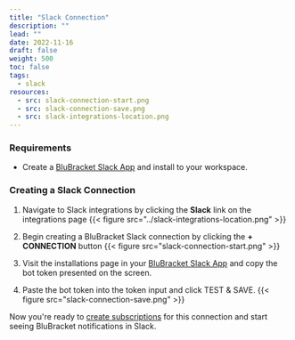 ```yaml
---
title: "Slack Connection"
description: ""
lead: ""
date: 2022-11-16
draft: false
weight: 500
toc: false
tags:
  - slack
resources:
  - src: slack-connection-start.png
  - src: slack-connection-save.png
  - src: slack-integrations-location.png
---
```

### Requirements

- Create a [BluBracket Slack App](/how-to/messaging/slack/app/) and install to your workspace.

### Creating a Slack Connection

1. Navigate to Slack integrations by clicking the **Slack** link on the integrations page
{{< figure src="../slack-integrations-location.png" >}}

2. Begin creating a BluBracket Slack connection by clicking the **+ CONNECTION** button
{{< figure src="slack-connection-start.png" >}}

3. Visit the installations page in your [BluBracket Slack App](https://api.slack.com/apps/) and copy the bot token presented on the screen.

4. Paste the bot token into the token input and click TEST & SAVE.
{{< figure src="slack-connection-save.png" >}}

Now you're ready to [create subscriptions](/how-to/messaging/slack/subscription/) for this connection and start seeing BluBracket notifications in Slack.
